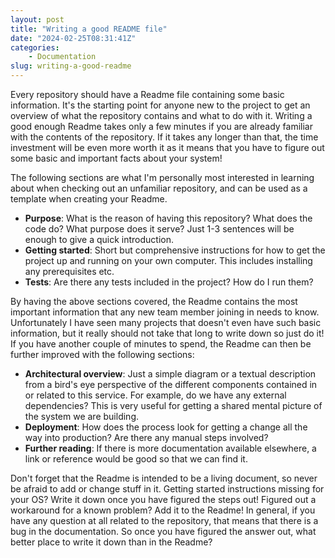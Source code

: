 ```yaml
---
layout: post
title: "Writing a good README file"
date: "2024-02-25T08:31:41Z"
categories: 
    - Documentation
slug: writing-a-good-readme
---
```


Every repository should have a Readme file containing some basic information. It's the starting point for anyone new to the project to get an overview of what the repository contains and what to do with it. Writing a good enough Readme takes only a few minutes if you are already familiar with the contents of the repository. If it takes any longer than that, the time investment will be even more worth it as it means that you have to figure out some basic and important facts about your system!

The following sections are what I'm personally most interested in learning about when checking out an unfamiliar repository, and can be used as a template when creating your Readme.

- **Purpose**: What is the reason of having this repository? What does the code do? What purpose does it serve? Just 1-3 sentences will be enough to give a quick introduction.
- **Getting started**: Short but comprehensive instructions for how to get the project up and running on your own computer. This includes installing any prerequisites etc.
- **Tests**: Are there any tests included in the project? How do I run them?

By having the above sections covered, the Readme contains the most important information that any new team member joining in needs to know. Unfortunately I have seen many projects that doesn't even have such basic information, but it really should not take that long to write down so just do it! If you have another couple of minutes to spend, the Readme can then be further improved with the following sections:

- **Architectural overview**: Just a simple diagram or a textual description from a bird's eye perspective of the different components contained in or related to this service. For example, do we have any external dependencies? This is very useful for getting a shared mental picture of the system we are building.
- **Deployment**: How does the process look for getting a change all the way into production? Are there any manual steps involved?
- **Further reading**: If there is more documentation available elsewhere, a link or reference would be good so that we can find it.

Don't forget that the Readme is intended to be a living document, so never be afraid to add or change stuff in it. Getting started instructions missing for your OS? Write it down once you have figured the steps out! Figured out a workaround for a known problem? Add it to the Readme! In general, if you have any question at all related to the repository, that means that there is a bug in the documentation. So once you have figured the answer out, what better place to write it down than in the Readme?
